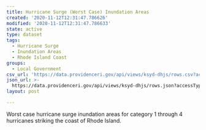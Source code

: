 ```yaml
---
title: Hurricane Surge (Worst Case) Inundation Areas
created: '2020-11-12T12:31:47.786626'
modified: '2020-11-12T12:31:47.786633'
state: active
type: dataset
tags:
  - Hurricane Surge
  - Inundation Areas
  - Rhode Island Coast
groups:
  - Local Government
csv_url: 'https://data.providenceri.gov/api/views/ksyd-dhjs/rows.csv?accessType=DOWNLOAD'
json_url: >-
  https://data.providenceri.gov/api/views/ksyd-dhjs/rows.json?accessType=DOWNLOAD
layout: post

---
```

Worst case hurricane surge inundation areas for category 1 through 4 hurricanes striking the coast of Rhode Island.
